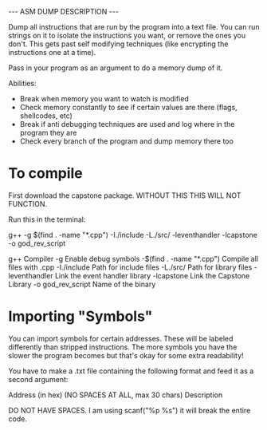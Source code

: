 --- ASM DUMP DESCRIPTION ---

Dump all instructions that are run by the program into a text file. You can run strings on it to isolate the instructions you want, or remove the ones you don't. This gets past self modifying techniques (like encrypting the instructions one at a time). 

Pass in your program as an argument to do a memory dump of it.

Abilities:

- Break when memory you want to watch is modified
- Check memory constantly to see if certain values are there (flags, shellcodes, etc)
- Break if anti debugging techniques are used and log where in the program they are
- Check every branch of the program and dump memory there too

# To compile 

First download the capstone package. WITHOUT THIS THIS WILL NOT FUNCTION.

Run this in the terminal:

g++ -g $(find . -name "*.cpp") -I./include -L./src/ -leventhandler -lcapstone -o god_rev_script

g++                             Compiler
-g                              Enable debug symbols
-$(find . -name "*.cpp")        Compile all files with .cpp
-I./include                     Path for include files
-L./src/                        Path for library files
-leventhandler                  Link the event handler library
-lcapstone                      Link the Capstone Library
-o god_rev_script               Name of the binary

# Importing "Symbols"

You can import symbols for certain addresses. These will be labeled differently than stripped instructions. The more symbols you have the slower the program becomes but that's okay for some extra readability!

You have to make a .txt file containing the following format and feed it as a second argument:

Address (in hex)     (NO SPACES AT ALL, max 30 chars) Description

DO NOT HAVE SPACES. I am using scanf("%p %s") it will break the entire code. 